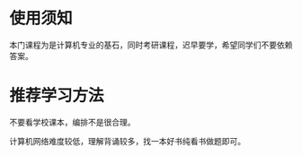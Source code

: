 # 使用须知

本门课程为是计算机专业的基石，同时考研课程，迟早要学，希望同学们不要依赖答案。
<br>

# 推荐学习方法
不要看学校课本，编排不是很合理。

计算机网络难度较低，理解背诵较多，找一本好书纯看书做题即可。
